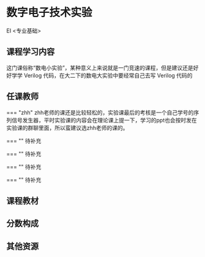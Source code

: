 # 数字电子技术实验
<div class="badges">
<span class="badge EI-badge">EI <专业基础></span>
</div>


## 课程学习内容
这门课俗称“数电小实验”，某种意义上来说就是一门竞速的课程，但是建议还是好好学学 Verilog 代码，在大二下的数电大实验中要经常自己去写 Verilog 代码的

## 任课教师

=== "zhh" 
    zhh老师的课还是比较轻松的，实验课最后的考核是一个自己学号的序列信号发生器，平时实验课的内容会在理论课上提一下，学习的ppt也会按时发在实验课的群聊里面，所以蛮建议选zhh老师的课的。

=== ""
    待补充

=== ""
    待补充

=== ""
    待补充

=== ""
    待补充

## 课程教材

## 分数构成

## 其他资源
